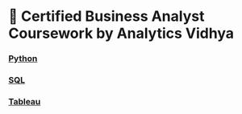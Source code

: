 
# 📍 Certified Business Analyst Coursework by Analytics Vidhya

### [Python](https://github.com/sarathchandrikak/Business-Analyst/tree/main/Python)
### [SQL](https://github.com/sarathchandrikak/Business-Analyst/tree/main/SQL)
### [Tableau](https://github.com/sarathchandrikak/Food-Forecasting-Analysis)
